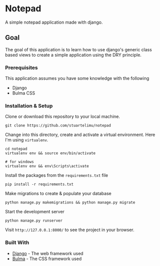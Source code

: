 # Notepad
A simple notepad application made with django.

## Goal
The goal of this application is to learn how to use django's generic class based views to create a simple application using the DRY principle.


### Prerequisites
This application assumes you have some knowledge with the following
- Django
- Bulma CSS

### Installation & Setup
Clone or download this repository to your local machine. 

`git clone https://github.com/stuartelimu/notepad`

Change into this directory, create and activate a virtual environment. Here I'm using `virtualenv`.
```
cd notepad
virtualenv env && source env/bin/activate

# for windows 
virtualenv env && env\Scripts\activate
```

Install the packages from the `requirements.txt` file

`pip install -r requirements.txt`

Make migrations to create & populate your database

`python manage.py makemigrations && python manage.py migrate`

Start the development server

`python manage.py runserver`

Visit `http://127.0.0.1:8000/` to see the project in your browser.

### Built With

* [Django](https://www.djangoproject.com/) - The web framework used
* [Bulma](https://bulma.io/) - The CSS framework used





